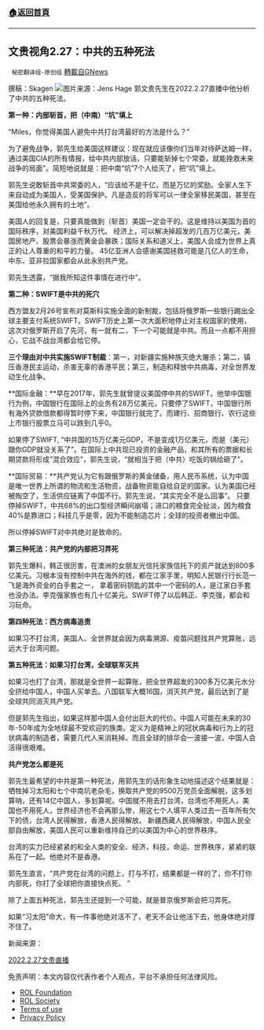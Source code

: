 ###  [:house:返回首頁](https://github.com/ourhimalayas/txt)
---


## 文贵视角2.27：中共的五种死法
` 秘密翻译组-原创组` [轉載自GNews](https://gnews.org/zh-hans/2087046/)

撰稿：Skagen
![](https://assets.gnews.org/wp-content/uploads/2022/03/21-05-27-sat.jpg)图片来源：Jens Hage
郭文贵先生在2022.2.27直播中他分析了中共的五种死法。

**第一种：内部斩首，把（中南）“坑”填上**

“Miles，你觉得美国人避免中共打台湾最好的方法是什么？”

为了避免战争，郭先生给美国这样建议：现在就应该像你们当年对待萨达姆一样，通过美国CIA的所有情报，给中共内部放话，只要能斩掉七个常委，就能挽救未来战争的局面”。简短地说就是：把中南“坑”7个人给灭了，把“坑”填上。

郭先生说敢斩首中共常委的人，“应该给不是千亿，而是万亿的奖励。全家人生下来自动成为美国人，受美国保护。凡是造反的将军可以一律全家移民美国，甚至在美国给他永久拥有的土地”。

美国人的回复是，只要真能做到（斩首）美国一定会干的。这是维持以美国为首的国际秩序，对美国利益千秋万代。 经济上，可以解决掉超发的几百万亿美元，美国房地产、股票会暴涨而黄金会暴跌；国际关系和道义上，美国人会成为世界上真正的让人尊重的和平的力量。 45亿亚洲人会感谢美国拯救可能是几亿人的生命，中东、亚非拉国家都会从此永别共产党。

郭先生透露，“据我所知这件事情在进行中”。

**第二种：SWIFT是中共的死穴**

西方盟友2月26号宣布对莫斯科实施全面的新制裁，包括将俄罗斯一些银行踢出全球主要支付系统SWIFT。SWIFT历史上第一次大面积地停止对主权国家的使用，这次对俄罗斯开启了先河，有一就有二，下一个可能就是中共。而且一点都不用担心，它战不战台湾都会给它停。

**三个理由对中共实施SWIFT制裁**：第一，对新疆实施种族灭绝大屠杀；第二，镇压香港民主运动，杀害无辜的香港平民；第三，制造和释放中共病毒，对全世界发动生化战争。

**国际金融：**早在2017年，郭先生就曾提议美国停中共的SWIFT。他举中国银行为例，中国银行在国际上的业务有28万亿美元，只要停了SWIFT，中国银行所有海外贷款借款都得暂时停下来，中国银行就完了。而建行、招商银行、农行这些上市银行股票立马可以跌到几乎0。

如果停了SWIFT, “中共国的15万亿美元GDP，不是变成1万亿美元，而是（美元）跟你GDP就没关系了”。在国际上中共现已投资的金融产品，和其所有的票据和长期贷款将形成”混合效应”，郭先生说，“就相当于把（中共）吃饭的锅给砸了”。

**国际贸易：**共产党认为它有跟俄罗斯的黄金储备，用人民币系统，认为中国是唯一世界上所谓的物流和生活物资，战备物资能自给自足的国家。认为美国已经被掏空了，生活供应链离了中国不行。郭先生说，“其实完全不是么回事”。 只要停掉SWIFT，中共68%的出口型经济瞬间崩塌；进口的粮食完全扯淡，因为粮食40%是靠进口；科技几乎是零，因为不能制造芯片；全球的投资者撤出中国。

所以停掉SWIFT对中共绝对是致命的。

**第三种死法：共产党的内部把习弄死**

郭先生爆料，韩正很厉害，在澳洲的女朋友光信托家族信托下的资产就达到800多亿美元。习根本没有控制中共在海外的钱，都在江家手里，明知人民银行行长范一飞是海外资金的白手套之一， 拿着密码钥匙的其中一个密码的人，是江家白手套也没办法。李克强家族也有几十亿美元。SWIFT停了以后韩正、李克强，都会和习玩命。

**第四种死法：西方病毒追责**

如果习不打台湾，美国人、全世界就会因为病毒溯源、疫苗问题找共产党算账，远远大于台湾问题。

**第五种死法：如果习打台湾，全球联军灭共**

如果习也打了台湾，那就是全世界一起算账，把全世界超发的300多万亿美元水分全挤给中国人，中国人买单去。八国联军大概16国，消灭共产党，最后达到了是全球共同消灭共产党。

但是郭先生指出，如果这样那中国人会付出巨大的代价。中国人可能在未来的30年-50年成为全地球最不受欢迎的族类。定义为是精神上的冠状病毒和行为上的冠状病毒的制造者，需要几代人来消耗掉。而且全球的排华会一波接一波，中国人会活得很艰难。

**共产党怎么都是死**

郭先生最希望的中共是第一种死法，用郭先生的话形象生动地描述这个结果就是：牺牲掉习太阳和七个中南坑老杂毛，换取共产党的9500万党员全面解脱，这多划算呐，还有14亿中国人，多划算呢。中国就不用去打台湾，台湾也不用死人，美国也不用死人，世界经济也不会再那么惨，用这七个人填平人类过去一百年所有欠下的债，台湾人民得解放，香港人民得解放。 新疆西藏人民得解放，中国人民全部自由解放，美国人民可以重新维持自己的以美国为中心的世界秩序。

台湾的实力已经紧紧的和全人类的安全、经济，科技，命运、世界秩序，紧紧的联系在了一起。他绝对不是香港。

郭先生直言，“共产党在台湾的问题上，打与不打，结果都是一样的了，你不打你内部死，你打了全球把你直接快点死。 ”

除了上面五种死法，郭先生还提到一个可能，就是普京俄罗斯会把习弄死。

如果“习太阳”命大，有一件事他绝对活不了，老天不会让他活下去，他身体绝对撑不住了。

新闻来源：

[2022.2.27文贵直播](https://gtv.org/video/id=621b7633019ef64da651ee6c)

 

免责声明：本文内容仅代表作者个人观点，平台不承担任何法律风险。

- [ROL Foundation](https://rolfoundation.org/)
- [ROL Society](https://rolsociety.org/)
- [Terms of use](https://gnews.org/terms-of-use-3/)
- [Privacy Policy](https://gnews.org/privacy-policy/)
